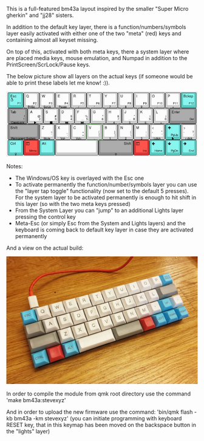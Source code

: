 This is a full-featured bm43a layout inspired by the smaller "Super Micro gherkin" and "jj28" sisters.

In addition to the default key layer, there is a function/numbers/symbols layer easily activated with either one of the two "meta" (red) keys and containing almost all keyset missing.

On top of this, activated with both meta keys, there a system layer where are placed media keys, mouse emulation, and Numpad in addition to the PrintScreen/ScrLock/Pause keys. 

The below picture show all layers on the actual keys (if someone would be able to print these labels let me know! :)).

![layout](https://raw.githubusercontent.com/stevexyz/qmk_firmware/master/keyboards/bm43a/keymaps/stevexyz/layout.jpeg)

Notes:
- The Windows/OS key is overlayed with the Esc one
- To activate permanently the function/number/symbols layer you can use the "layer tap toggle" functionality (now set to the default 5 presses). For the system layer to be activated permanently is enough to hit shift in this layer (so with the two meta keys pressed)
- From the System Layer you can "jump" to an additional Lights layer pressing the control key
- Meta-Esc (or simply Esc from the System and Lights layers) and the keyboard is coming back to default key layer in case they are activated permanently


And a view on the actual build:

![layout](https://raw.githubusercontent.com/stevexyz/qmk_firmware/master/keyboards/bm43a/keymaps/stevexyz/actualbuild.jpeg)

In order to compile the module from qmk root directory use the command 'make bm43a:stevexyz'

And in order to upload the new firmware use the command: 'bin/qmk flash -kb bm43a -km stevexyz' (you can initiate programming with keyboard RESET key, that in this keymap has been moved on the backspace button in the "lights" layer)

